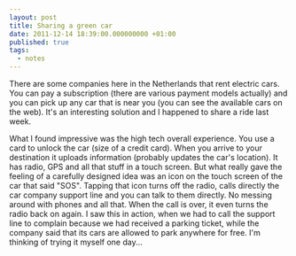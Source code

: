 ```yaml
---
layout: post
title: Sharing a green car
date: 2011-12-14 18:39:00.000000000 +01:00
published: true
tags:
  - notes
---
```


There are some companies here in the Netherlands that rent electric cars. You
can pay a subscription (there are various payment models actually) and you can
pick up any car that is near you (you can see the available cars on the web).
It's an interesting solution and I happened to share a ride last week.

What I found impressive was the high tech overall experience. You use a card to
unlock the car (size of a credit card). When you arrive to your destination it
uploads information (probably updates the car's location). It has radio, GPS and
all that stuff in a touch screen. But what really gave the feeling of a
carefully designed idea was an icon on the touch screen of the car that said
"SOS". Tapping that icon turns off the radio, calls directly the car company
support line and you can talk to them directly. No messing around with phones
and all that. When the call is over, it even turns the radio back on again. I
saw this in action, when we had to call the support line to complain because we
had received a parking ticket, while the company said that its cars are allowed
to park anywhere for free. I'm thinking of trying it myself one day...
